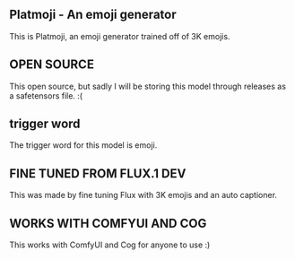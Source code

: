 ## Platmoji - An emoji generator
This is Platmoji, an emoji generator trained off of 3K emojis.

## OPEN SOURCE
This open source, but sadly I will be storing this model through releases as a safetensors file. :(

## trigger word
The trigger word for this model is emoji.

## FINE TUNED FROM FLUX.1 DEV
This was made by fine tuning Flux with 3K emojis and an auto captioner.

## WORKS WITH COMFYUI AND COG
This works with ComfyUI and Cog for anyone to use :)
